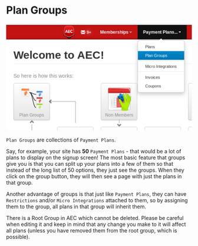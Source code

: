 # Plan Groups

![Path to Plan Groups](../../img/plan-groups-path-to.png)

`Plan Groups` are collections of `Payment Plans`.

Say, for example, your site has **50** `Payment Plans` - that would be a lot of plans to display on the signup screen! The most basic feature that groups give you is that you can split up your plans into a few of them so that instead of the long list of 50 options, they just see the groups. When they click on the group button, they will then see a page with just the plans in that group.

Another advantage of groups is that just like `Payment Plans`, they can have `Restrictions` and/or `Micro Integrations` attached to them, so by assigning them to the group, all plans in that group will inherit them.

There is a Root Group in AEC which cannot be deleted. Please be careful when editing it and keep in mind that any change you make to it will affect all plans (unless you have removed them from the root group, which is possible).
